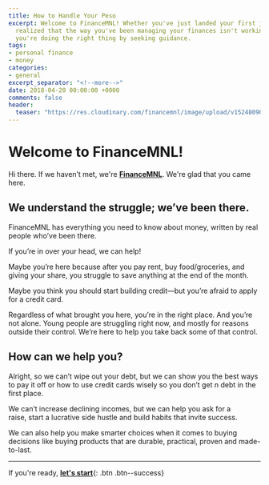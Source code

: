 ```yaml
---
title: How to Handle Your Peso
excerpt: Welcome to FinanceMNL! Whether you've just landed your first job or you just
  realized that the way you've been managing your finances isn't working, know that
  you're doing the right thing by seeking guidance.
tags:
- personal finance
- money
categories:
- general
excerpt_separator: "<!--more-->"
date: 2018-04-20 00:00:00 +0000
comments: false
header:
  teaser: "https://res.cloudinary.com/financemnl/image/upload/v1524809023/Teaser/money-card-business-credit-card-50987.jpg"
---
```


# Welcome to FinanceMNL!

Hi there. If we haven’t met, we're **[FinanceMNL](/about)**. We're glad that you came here.

## We understand the struggle; we’ve been there.

FinanceMNL has everything you need to know about money, written by real people who’ve been there.

If you’re in over your head, we can help!

Maybe you’re here because after you pay rent, buy food/groceries, and giving your share, you struggle to save anything at the end of the month.

Maybe you think you should start building credit—but you’re afraid to apply for a credit card.

Regardless of what brought you here, you’re in the right place. And you’re not alone. Young people are struggling right now, and mostly for reasons outside their control. We’re here to help you take back some of that control.

## How can we help you?

Alright, so we can’t wipe out your debt, but we can show you the best ways to pay it off or how to use credit cards wisely so you don’t get n debt in the first place.

We can’t increase declining incomes, but we can help you ask for a raise, start a lucrative side hustle and build habits that invite success.


We can also help you make smarter choices when it comes to buying decisions like buying products that are durable, practical, proven and made-to-last.

---

If you're ready, [**let's start**](/wiki/introduction/){: .btn .btn--success}
